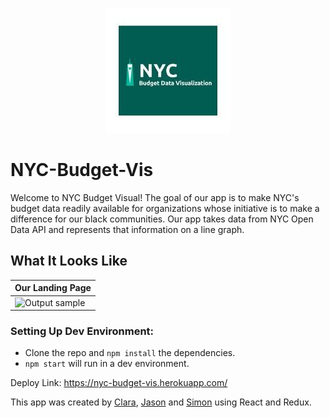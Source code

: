 <p align="center">
  <img src="./public/darker_logo.jpg">
</p>

# NYC-Budget-Vis

Welcome to NYC Budget Visual! The goal of our app is to make NYC's budget data readily available for organizations whose initiative is to make a difference for our black communities. Our app takes data from NYC Open Data API and represents that information on a line graph.

## What It Looks Like

|     Our Landing Page                 
| ------------------------- |
| ![Output sample](public/home_page.gif)| 

### Setting Up Dev Environment:

- Clone the repo and `npm install` the dependencies.
- `npm start` will run in a dev environment.

Deploy Link: https://nyc-budget-vis.herokuapp.com/

This app was created by [Clara](https://github.com/CEsGutierrez), [Jason](https://github.com/cho-jason) and [Simon](https://github.com/SimonGutierrez) using React and Redux. 
